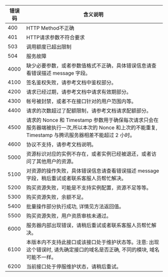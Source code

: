 




| 错误码 | 含义说明|
|---------|---------|
| 400 | HTTP Method不正确 | 
| 401 | HTTP请求参数不符合要求 | 
| 503  | 调用额度已超出限制 | 
| 504  |服务故障 | 
| 4000 |缺少必要参数，或者参数值格式不正确，具体错误信息请查看错误描述 message 字段。 | 
| 4100| 签名鉴权失败，请参考文档中鉴权部分。 | 
| 4200| 请求已经过期，请参考文档中请求有效期部分。 | 
| 4300 | 帐号被封禁，或者不在接口针对的用户范围内等。 | 
| 4400 |  请求的次数超过了配额限制，请参考文档请求配额部分。 | 
|  4500|  请求的 Nonce 和 Timestamp 参数用于确保每次请求只会在服务器端被执行一次,所以本次的 Nonce 和上次的不能重复, Timestamp 与腾讯服务器相差不能超过 2 小时。 | 
|4600 |  协议不支持，请参考文档说明。 | 
| 5000 | 资源标识对应的实例不存在，或者实例已经被退还，或者访问了其他用户的资源。 | 
|  5100 |对资源的操作失败，具体错误信息请查看错误描述 message 字段，稍后重试或者联系客服人员帮忙解决。 | 
| 5200 |  购买资源失败，可能是不支持实例配置，资源不足等等。 | 
| 5300 | 购买资源失败，余额不足。 | 
|  5400|  批量操作部分执行成功, 详情见方法返回值。 | 
|  5500|购买资源失败，用户资质审核未通过。 | 
|   6000|服务器内部出现错误，请稍后重试或者联系客服人员帮忙解决。 | 
|6100|本版本内不支持此接口或该接口处于维护状态等。注意: 出现这个错误时, 请先确定接口的域名是否正确, 不同的模块, 域名可能不一样。|
|6200|当前接口处于停服维护状态，请稍后重试。|









